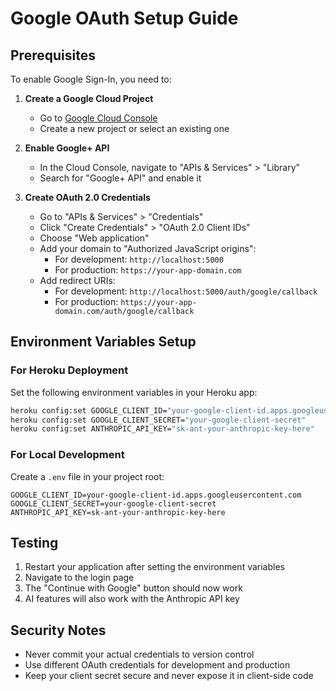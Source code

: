 # Google OAuth Setup Guide

## Prerequisites

To enable Google Sign-In, you need to:

1. **Create a Google Cloud Project**
   - Go to [Google Cloud Console](https://console.cloud.google.com/)
   - Create a new project or select an existing one

2. **Enable Google+ API**
   - In the Cloud Console, navigate to "APIs & Services" > "Library"
   - Search for "Google+ API" and enable it

3. **Create OAuth 2.0 Credentials**
   - Go to "APIs & Services" > "Credentials"
   - Click "Create Credentials" > "OAuth 2.0 Client IDs"
   - Choose "Web application"
   - Add your domain to "Authorized JavaScript origins":
     - For development: `http://localhost:5000`
     - For production: `https://your-app-domain.com`
   - Add redirect URIs:
     - For development: `http://localhost:5000/auth/google/callback`
     - For production: `https://your-app-domain.com/auth/google/callback`

## Environment Variables Setup

### For Heroku Deployment

Set the following environment variables in your Heroku app:

```bash
heroku config:set GOOGLE_CLIENT_ID="your-google-client-id.apps.googleusercontent.com"
heroku config:set GOOGLE_CLIENT_SECRET="your-google-client-secret"
heroku config:set ANTHROPIC_API_KEY="sk-ant-your-anthropic-key-here"
```

### For Local Development

Create a `.env` file in your project root:

```env
GOOGLE_CLIENT_ID=your-google-client-id.apps.googleusercontent.com
GOOGLE_CLIENT_SECRET=your-google-client-secret
ANTHROPIC_API_KEY=sk-ant-your-anthropic-key-here
```

## Testing

1. Restart your application after setting the environment variables
2. Navigate to the login page
3. The "Continue with Google" button should now work
4. AI features will also work with the Anthropic API key

## Security Notes

- Never commit your actual credentials to version control
- Use different OAuth credentials for development and production
- Keep your client secret secure and never expose it in client-side code